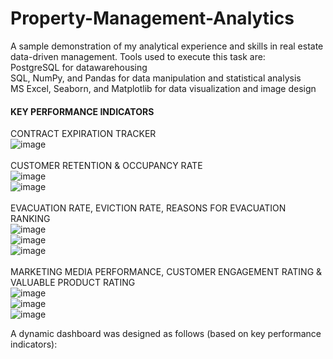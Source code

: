 # Property-Management-Analytics
A sample demonstration of my analytical experience and skills in real estate data-driven management.
Tools used to execute this task are: <br>
PostgreSQL for datawarehousing <br>
SQL, NumPy, and Pandas for data manipulation and statistical analysis<br>
MS Excel, Seaborn, and Matplotlib for data visualization and image design <br>

#### KEY PERFORMANCE INDICATORS
CONTRACT EXPIRATION TRACKER<br>
![image](https://github.com/Beegie01/Property-Management-Analytics/blob/main/contract%20expiration.png)<br>
<br>
CUSTOMER RETENTION & OCCUPANCY RATE<br>
![image](https://github.com/Beegie01/Property-Management-Analytics/blob/main/customer%20retention%20rate.png) <br>
![image](https://github.com/Beegie01/Property-Management-Analytics/blob/main/occupancy%20rate.png)<br>
<br>
EVACUATION RATE, EVICTION RATE, REASONS FOR EVACUATION RANKING <br>
![image](https://github.com/Beegie01/Property-Management-Analytics/blob/main/evacuation%20rate.png) <br>
![image](https://github.com/Beegie01/Property-Management-Analytics/blob/main/eviction%20rate.png) <br>
![image](https://github.com/Beegie01/Property-Management-Analytics/blob/main/reasons%20for%20evacuation.png) <br>
<br>
MARKETING MEDIA PERFORMANCE, CUSTOMER ENGAGEMENT RATING & VALUABLE PRODUCT RATING <br>
![image](https://github.com/Beegie01/Property-Management-Analytics/blob/main/marketing%20media%20ranking.png) <br>
![image](https://github.com/Beegie01/Property-Management-Analytics/blob/main/customer%20engagement%20highlights.png) <br>
![image](https://github.com/Beegie01/Property-Management-Analytics/blob/main/product%20demand.png) <br>

A dynamic dashboard was designed as follows (based on key performance indicators):
